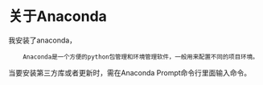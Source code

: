 # 关于Anaconda
我安装了anaconda，

        Anaconda是一个方便的python包管理和环境管理软件，一般用来配置不同的项目环境。  

当要安装第三方库或者更新时，需在Anaconda Prompt命令行里面输入命令。
